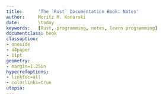 ```yaml
---
title:      'The `Rust` Documentation Book: Notes'
author:     Moritz M. Konarski
date:       \today
keywords:   [Rust, programming, notes, learn programming]
documentclass: book
classoption:
- oneside
- a4paper
- 11pt
geometry:
- margin=1.25in
hyperrefoptions:
- linktoc=all
- colorlinks=true
utopia:
---
```

